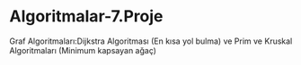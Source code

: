 # Algoritmalar-7.Proje
Graf Algoritmaları:Dijkstra Algoritması (En kısa yol bulma) ve Prim ve Kruskal Algoritmaları (Minimum kapsayan ağaç)
